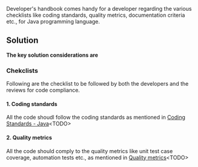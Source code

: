 Developer's handbook comes handy for a developer regarding the various checklists like coding standards, quality metrics, documentation criteria etc., for Java programming language. 

## Solution


**The key solution considerations are**

### Chekclists
Following are the checklist to be followed by both the developers and the reviews for code compliance. 

#### 1. Coding standards
All the code shoudl follow the coding standards as mentioned in [Coding Standards - Java](coding-standards-java.md)&lt;TODO&gt;

#### 2. Quality metrics
All the code should comply to the quality metrics like unit test case coverage, automation tests etc., as mentioned in [Quality metrics](quality-metrics.md)&lt;TODO&gt;